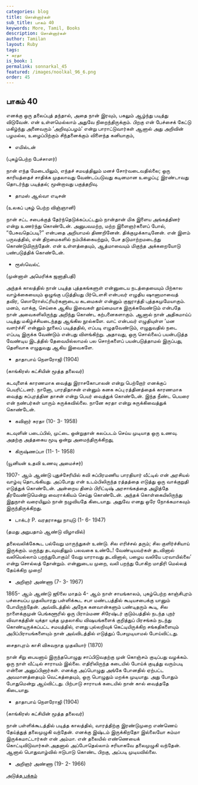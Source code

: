 ```yaml
---
categories: blog
title: சொன்னார்கள்
sub_title: பாகம் 40
keywords: More, Tamil, Books
description: சொன்னார்கள்
author: Tamilan
layout: Ruby
tags:
- சுரதா
is_book: 1
permalink: sonnarkal_45
featured: /images/noolkal_96_6.png
order: 45
---
```



## பாகம் 40

எனக்கு ஒரு தலைப்புத் தந்தால், அதை நான் இரவும், பகலும் ஆழ்ந்து படித்து விடுவேன். என் உள்ளமெல்லாம் அதுவே நிறைந்திருக்கும். பிறகு என் பேச்சைக் கேட்டு மகிழ்ந்து அனைவரும் ’அறிவுப்பழம்’ என்று பாராட்டுவார்கள் ஆனால் அது அறிவின் பழமல்ல, உழைப்பிற்கும் சிந்தனைக்கும் விளைந்த கனியாகும்,

  * எமில்டன்

(புகழ்பெற்ற பேச்சாளர்)

நான் எந்த மேடையிலும், எந்தச் சமயத்திலும் மனச் சோர்வடைவதில்லை; ஒரு காரியத்தைச் சாதிக்க முதலாவது வேண்டப்படுவது கடினமான உழைப்பு; இரண்டாவது தொடர்ந்து படித்தல்; மூன்றாவது பகுத்தறிவு.

  * தாமஸ் ஆல்வா எடிசன்

(உலகப் புகழ் பெற்ற விஞ்ஞானி)

நான் சட்ட சபைக்குத் தேர்ந்தெடுக்கப்பட்டதும் நான்தான் மிக இளைய அங்கத்தினர் என்று உணர்ந்து கொண்டேன். அனுபவமற்ற, மற்ற இளைஞர்களைப் போல், “பேசுவதெப்படி?” என்பதை அறியாமல் திணறினேன். திக்குமுக்காடினேன். என் இளம் பருவத்தில், என் திறமைகளில் நம்பிக்கையற்றும், பேச தடுமாற்றமடைந்து கொண்டுமிருந்தேன். என் உள்ளத்தையும், ஆத்மாவையும் மிகுந்த அக்கறையோடு பண்படுத்திக் கொண்டேன்.

  * ரூஸ்வெல்ட்

(முன்னாள் அமெரிக்க ஜனாதிபதி)

அந்தக் காலத்தில் நான் படித்த புத்தகங்களுள் என்னுடைய நடத்தையையும் பிற்கால வாழ்க்கையையும் ஒழுங்கு படுத்தியது பிர்டெளசி என்பவர் எழுதிய ஷானாமாவைத் தவிர, ஸொரோஸ்ட்ரியர்களுடைய கடமைகள் என்னும் குஜராத்தி புத்தகமுமேயாகும். மனம், வாக்கு, செய்கை ஆகிய இவைகள் தூய்மையாக இருக்கவேண்டும் என்பதே நான் அவைகளிலிருந்து அறிந்து கொண்ட கற்பனைகளாகும். ஆனால் நான் அதிகமாய்ப் படித்து மகிழ்ச்சியடைந்தது ஆங்கில நூல்களே. வாட் என்பவர் எழுதியுள்ள ’மன வளர்ச்சி’ என்னும் நூலைப் படித்ததில், எப்படி எழுதவேண்டும், எழுதுவதில் நடை எப்படி இருக்க வேண்டும் என்பது விளங்கிற்று. அதாவது, ஒரு சொல்லைப் பயன்படுத்த வேண்டிய இடத்தில் தேவையில்லாமல் பல சொற்களைப் பயன்படுத்தாமல் இருப்பது, தெளிவாக எழுதுவது ஆகிய இவைகளே.

  * தாதாபாய் நெளரோஜி (1904)

(காங்கிரஸ் கட்சியின் மூத்த தலைவர்)

கடவுளைக் காரணமாக வைத்து இராசகோபாலன் என்று பெற்றாேர் எனக்குப் பெயரிட்டனர். நானோ, பாரதிதாசன் என்னும் கனக சுப்பு ரத்தினத்தைக் காரணமாக வைத்து சுப்புரத்தின தாசன் என்று பெயர் வைத்துக் கொண்டேன். இந்த நீண்ட பெயரை என் நண்பர்கள் யாரும் சுருக்கவில்லை. நானே சுரதா என்று சுருக்கிவைத்துக் கொண்டேன்.

  * கவிஞர் சுரதா (10- 3- 1958)

கடவுளின் படைப்பில், முட்டை ஒன்றுதான் கலப்படம் செய்ய முடியாத ஒரு உணவு. அதற்கு அத்தகைய மூடி ஒன்று அமைந்திருக்கிறது,

  * கிருஷ்ணப்பா (11- 1- 1958)

(யூனியன் உதவி உணவு அமைச்சர்)

1907- ஆம் ஆண்டு புதுச்சேரியில் கவி சுப்பிரமணிய பாரதியார் வீட்டில் என் அரசியல் வாழ்வு தொடங்கியது. அப்போது என் உடம்பிலிருந்த ரத்தத்தை எடுத்து ஒரு வாக்குறுதி எடுத்துக் கொண்டேன். அன்றைய தினம் பிரிட்டிஷ் அரசாங்கத்தை அழித்தே தீரவேண்டுமென்று வைராக்கியம் செய்து கொண்டேன். அந்தக் கொள்கையிலிருந்து இதுநாள் வரையிலும் நான் நழுவியதே கிடையாது. அதுவே எனது ஒரே நோக்கமாகவும் இருந்திருக்கிறது.

  * டாக்டர் P. வரதராசுலு நாயுடு (1- 6- 1947)

(தமது அறுபதாம் ஆண்டு விழாவில்)

தலைவலிக்கேகூட பல்வேறு மாருந்துகள் உண்டு. சில எரிச்சல் தரும்; சில குளிர்ச்சியாய் இருக்கும். மருந்து தடவுவதிலும் பலவகை உண்டே! வேண்டியவர்கள் தடவினால் வலியெல்லாம் பறந்துபோகும்! வேறு யாராவது தடவினால், பழைய வலியே பரவாயில்லை’ என்று சொல்லத் தோன்றும். என்னுடைய முறை, வலி பறந்து போகிற மாதிரி மெல்லத் தேய்க்கிற முறை!

  * அறிஞர் அண்ணா (7- 3- 1967)

1865- ஆம் ஆண்டு ஜூலை மாதம் 4- ஆம் நாள் சாயங்காலம், புகழ்பெற்ற காஞ்சிபுரம் பச்சையப்ப முதலியாரது பள்ளிக்கூட சபா மண்டபத்தில் கூடியசபைக்கு யானும் போயிருந்தேன். அவ்விடத்தில் அநேக கனவான்களும் பண்டிதரும் கூடி, சில நாளைக்குமுன் பெங்களூரில் ஒரு பிராம்மண சிரேஷ்டர் குடும்பத்தில் நடந்த புநர் விவாகத்தின் யுக்தா யுக்த முதலாகிய விஷயங்களைக் குறித்துப் பிரசங்கம் நடந்து கொண்டிருக்கப்பட்ட சமயத்தில், எனது புல்லறிவுக் கெட்டியிருக்கிற சங்கதிகளையும் அபிப்பிராயங்களையும் நான் அவ்விடத்தில் எடுத்துப் பேசமுடியாமல் போய்விட்டது.

சைதாபுரம் காசி விசுவநாத முதலியார் (1870)

நான் சிறு பையனாய் இருந்தபொழுது சாப்பிடுவதற்கு முன் கொஞ்சம் குடிப்பது வழக்கம். ஒரு நாள் வீட்டில் சாராயம் இல்லை. எதிரிலிருந்த கடையில் போய்க் குடித்து வரும்படி என்னை அனுப்பினார்கள். எனக்கு அப்பொழுது அங்கே போனதில் ஏற்பட்ட அவமானத்தையும் வெட்கத்தையும், ஒரு பொழுதும் மறக்க முடியாது. அது போதும் போதுமென்று ஆய்விட்டது. பிற்பாடு சாராயக் கடையில் நான் கால் வைத்ததே கிடையாது.

  * தாதாபாய் நெளரோஜி (1904)

(காங்கிரஸ் கட்சியின் மூத்த தலைவர்)

நான் பள்ளிக்கூடத்தில் படித்த காலத்தில், வாரத்திற்கு இரண்டுமுறை எண்ணெய் தேய்த்துத் தலைமுழுகி வந்தேன். எனக்கு இஷ்டம் இருக்கிறதோ இல்லையோ சும்மா இருக்கமாட்டார்கள் என் அம்மா. என் தலையில் எண்ணெயைக் கொட்டிவிடுவார்கள்.அதனால் அப்போதெல்லாம் சரியாகவே தலைமுழுகி வந்தேன். ஆனால் பொதுவாழ்வில் ஈடுபாடு கொண்ட பிறகு, அப்படி முடியவில்லை.

  * அறிஞர் அண்ணா (19- 2- 1966)

[அடுத்த பக்கம்](sonnarkal_46)